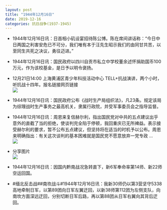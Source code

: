 ```yaml
---
layout: post
title: "1944年12月16日"
date: 2019-12-16
categories: 抗日战争(1937-1945)
---
```


<meta name="referrer" content="no-referrer" />

- 1944年12月16日讯：日首相小矶设宴招待陈公博。陈在席间讲话称：“今日中日两国之利害安危已不可分，我们唯有本于汪先生昭示我们的由同甘共苦，以至同生共死之决议，勇往迈进。” 

- 1944年12月16日讯：国民政府以四川自贡市私立中学校董余述怀捐助国币100万元，作为该校基金，是日予以明令褒扬。 

- 12月21日14:00 上海黄浦区青少年科技活动中心  TELL+抗战演讲，两个小时，听抗战十四年。报名链接网页链接 <br/><img src="https://wx2.sinaimg.cn/large/aca367d8gy1g9yr15lgnqj21hb0u0juy.jpg" />

- 1944年12月16日讯：国民政府公布《战时生产局组织法》，凡23条。规定该局为综理战时生产事务之最高机关，隶属行政院，并受军事委员会之指导监督。 

- 1944年12月16日讯：周恩来复信赫尔利，指出国民党对中共的五点建议出乎意外的直截了当的拒绝，使谈判完全陷于停顿，我回重庆已无所裨益。表示接受赫尔利的要求，暂不公布五点建议，但坚持将在适当的时机予以公布。周恩来明确指出：有关这次谈判的基本困难就是国民党不愿意放弃一党专政 ... <br/><img src="https://wx1.sinaimg.cn/large/aca367d8ly1g9yfifa8udj20c80bxq32.jpg" />

- 分享图片 <br/><img src="https://wx4.sinaimg.cn/large/aca367d8gy1g9ycyovz71j22m21gx4o2.jpg" />

- 1944年12月16日讯：因国内黔南战况急转直下，新6军奉命率第14师、新22师空运回国。 

- #缅北反击战##南坎战斗#1944年12月16日讯：我新30师仍以第3营坚守5338高地牵制日军，以第89团向日军左翼迂回，以新38师第112团为左侧支队，向南坎方面深远迂回，分别切断日军后路，再以第88团从日军右翼向其背后迂回。 

